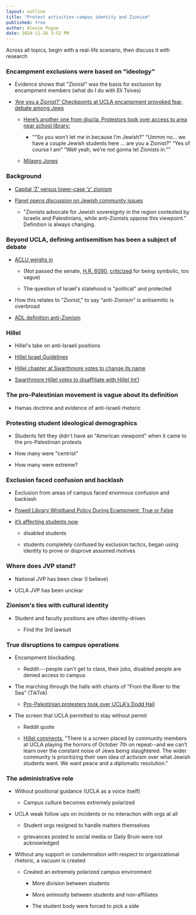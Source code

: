 ```yaml
---
layout: outline
title: "Protest activities-campus identity and Zionism"
published: true
author: Alexie Pogue
date: 2024-11-26 3:52 PM
---
```


Across all topics, begin with a real-life scenario, then discuss it with research 

### Encampment exclusions were based on "ideology"

- Evidence shows that "Zionist" was the basis for exclusion by encampment members (what do I do with Eli Tsives)

- [‘Are you a Zionist?’ Checkpoints at UCLA encampment provoked fear, debate among Jews](https://www.latimes.com/california/story/2024-05-09/are-you-a-zionist-checkpoints-at-ucla-encampment-provoked-debate-among-jewish-students)

	- [Here’s another one from @ucla. Protestors took over access to area near school library:](https://x.com/iambrianbj/status/1785215261529850007?s=61)

		- "“So you won’t let me in because I’m Jewish?” 
		“Ummm no…  we have a couple Jewish students here … are you a Zionist?”
		“Yes of course I am”
		“Well yeah, we’re not gonna  let Zionists in.”"

	- [Milagro Jones](https://www.tiktok.com/t/ZTNVnADbJ/)

### Background 

- [Capital ‘Z’ versus lower-case ‘z’ zionism](https://blogs.timesofisrael.com/capital-z-versus-lower-case-z-zionism/)

- [Panel opens discussion on Jewish community issues](https://dailybruin.com/2014/01/13/panel-opens-discussion-on-jewish-community-issues)

	- "Zionists advocate for Jewish sovereignty in the region contested by Israelis and Palestinians, while anti-Zionists oppose this viewpoint." Definition is always changing.

### Beyond UCLA, defining antisemitism has been a subject of debate

- [ACLU weighs in](https://www.aclu.org/documents/aclu-urges-congress-to-oppose-anti-semitism-awareness-act) 

	- (Not passed the senate, [H.R. 6090](https://www.congress.gov/118/bills/hr6090/BILLS-118hr6090eh.pdf), [criticized](https://raskin.house.gov/2024/5/rep-raskin-statement-on-h-r-6090) for being symbolic, too vague)

	- The question of Israel's statehood is "political" and protected
	
- How this relates to "Zionist," to say "anti-Zionism" is antisemitic is overbroad

- [ADL definition anti-Zionism](https://www.adl.org/resources/backgrounder/anti-zionism?gad_source=1&gclsrc=aw.ds) 

### Hillel

- Hillel's take on anti-Israeli positions 

- [Hillel Israel Guidelines](https://www.hillel.org/israel-guidelines/#:~:text=Hillel%20views%20Israel%20as%20a,to%20Jewish%20identification%20for%20students)

- [Hillel chapter at Swarthmore votes to change its name](https://www.insidehighered.com/news/2015/03/18/swarthmore-hillel-breaks-parent-organization-over-israel-issues)

- [Swarthmore Hillel votes to disaffiliate with Hillel Int’l](https://jewishchronicle.timesofisrael.com/swarthmore-hillel-votes-to-disaffiliate-with-hillel-intl/)


### The pro-Palestinian movement is vague about its definition

- Hamas doctrine and evidence of anti-Israeli rhetoric 


### Protesting student ideological demographics

- Students felt they didn't have an "American viewpoint" when it came to the pro-Palestinian protests

- How many were "centrist"

- How many were extreme? 


### Exclusion faced confusion and backlash

- Exclusion from areas of campus faced enormous confusion and backlash

- [Powell Library Wristband Policy During Ecampment: True or False](https://www.reddit.com/r/ucla/comments/1cnol2u/powell_library_wristband_policy_during_ecampment/)

- [it’s affecting students now](https://www.reddit.com/r/ucla/comments/1ch82s8/its_affecting_students_now/)

	- disabled students

	- students completely confused by exclusion tactics, began using identity to prove or disprove assumed motives

### Where does JVP stand?

- National JVP has been clear (I believe)

- UCLA JVP has been unclear

### Zionism's ties with cultural identity 

- Student and faculty positions are often identity-driven

	- Find the 3rd lawsuit

### True disruptions to campus operations 

- Encampment blockading 

	- Reddit---people can't get to class, their jobs, disabled people are denied access to campus

- The marching through the halls with chants of "From the River to the Sea" (TikTok)

	- [Pro-Palestinian protesters took over UCLA's Dodd Hall](https://www.tiktok.com/@journalistjeremy/video/7372692453956062507)

- The screen that UCLA permitted to stay without permit 

	- Reddit quote

	- [Hillel comments](https://drive.google.com/file/d/14HqCOvk9-i0iW2xlYqvjQGyzjWDmIzjn/view), "There is a screen placed by community members at UCLA playing the horrors of October 7th on repeat--and we
	can’t learn over the constant noise of Jews being slaughtered. The wider community is prioritizing their own idea of
	activism over what Jewish students want. We want peace and a diplomatic resolution."

### The administrative role

- Without positional guidance (UCLA as a voice itself)

	- Campus culture becomes extremely polarized

- UCLA weak follow ups on incidents or no interaction with orgs at all 

	- Student orgs resigned to handle matters themselves

	- grievances posted to social media or Daily Bruin were not acknowledged 

- Without any support or condemnation with respect to organizational rhetoric, a vacuum is created

	- Created an extremely polarized campus environment 

		- More division between students

		- More animosity between students and non-affiliates

		- The student body were forced to pick a side